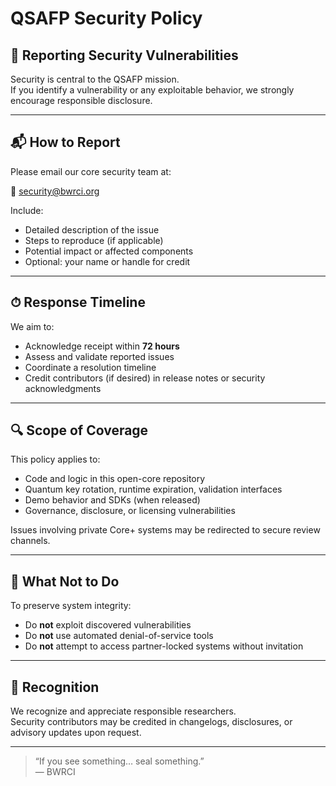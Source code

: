 
# QSAFP Security Policy

## 🔐 Reporting Security Vulnerabilities

Security is central to the QSAFP mission.  
If you identify a vulnerability or any exploitable behavior, we strongly encourage responsible disclosure.

---

## 📬 How to Report

Please email our core security team at:

📧 [security@bwrci.org](mailto:security@bwrci.org)

Include:
- Detailed description of the issue  
- Steps to reproduce (if applicable)  
- Potential impact or affected components  
- Optional: your name or handle for credit

---

## ⏱ Response Timeline

We aim to:

- Acknowledge receipt within **72 hours**  
- Assess and validate reported issues  
- Coordinate a resolution timeline  
- Credit contributors (if desired) in release notes or security acknowledgments

---

## 🔍 Scope of Coverage

This policy applies to:
- Code and logic in this open-core repository  
- Quantum key rotation, runtime expiration, validation interfaces  
- Demo behavior and SDKs (when released)  
- Governance, disclosure, or licensing vulnerabilities

Issues involving private Core+ systems may be redirected to secure review channels.

---

## 🧠 What Not to Do

To preserve system integrity:
- Do **not** exploit discovered vulnerabilities  
- Do **not** use automated denial-of-service tools  
- Do **not** attempt to access partner-locked systems without invitation

---

## 🤝 Recognition

We recognize and appreciate responsible researchers.  
Security contributors may be credited in changelogs, disclosures, or advisory updates upon request.

---

> “If you see something… seal something.”  
> — BWRCI
